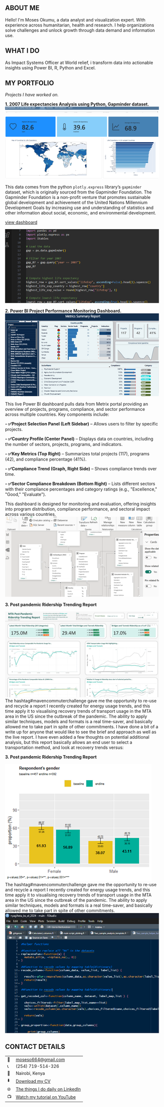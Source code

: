 <!--Section 1: Introduce your self-->
## ABOUT ME

Hello! I'm Moses Okumu, a data analyst and visualization expert. With experience across humanitarian, health and research. I help organizations solve challenges and unlock growth through data demand and information use.


<!--Mention your top/relevant skills here - core and soft skills-->
## WHAT I DO

As Impact Systems Officer at World relief, i transform data into actionable insights using Power BI, R, Python and Excel.

<!--Section 2: List 3-4 key projects-->
## MY PORTFOLIO

*Projects I have worked on.*

**1. 2007 Life expectancies Analysis using Python, Gapminder dataset.**
![image](gapminder.png)

This data comes from the python `plotly.express` library’s `gapminder` dataset, which is originally sourced from the Gapminder Foundation.
The Gapminder Foundation is a non-profit venture that promotes sustainable global development and achievement of the United Nations Millennium Development Goals by increasing use and understanding of statistics and other information about social, economic, and environmental development.

[view dashboard](https://mose742.github.io/my_first_repo_2025/gapminder_copy.html)

![image](code.png)

**2. Power BI Project Performance Monitoring Dashboard.**
![image](metrix.png)

This live Power BI dashboard pulls data from Metrix portal providing an overview of projects, programs, compliance, and sector performance across multiple countries. Key components include:

**- ✅Project Selection Panel (Left Sidebar)** – Allows users to filter by specific projects.

**- ✅Country Profile (Center Panel)** – Displays data on countries, including the number of sectors, projects, programs, and indicators.

**- ✅Key Metrics (Top Right)** – Summarizes total projects (117), programs (42), and compliance percentage (41%).

**- ✅Compliance Trend (Graph, Right Side)** – Shows compliance trends over time.

**- ✅Sector Compliance Breakdown (Bottom Right)** – Lists different sectors with their compliance percentages and category ratings (e.g., "Excellence," "Good," "Evaluate").

This dashboard is designed for monitoring and evaluation, offering insights into program distribution, compliance performance, and sectoral impact across various countries. 
![image](model.png)

**3. Post pandemic Ridership Trending Report**

![image](linkdn2025.png)
The hashtag#mavencommuterchallenge gave me the opportunity to re-use and recycle a report I recently created for energy usage trends, and this time apply it to visualising recovery trends of transport usage in the MTA area in the US since the outbreak of the pandemic.
The ability to apply similar techniques, models and formats is a real time-saver, and basically allowed me to take part in spite of other commitments.
I have done a bit of a write up for anyone that would like to see the brief and approach as well as the live report. 
I have even added a few thoughts on potential additional analysis, but this report basically allows an end user to select a transportation method, and look at recovery trends versus: 

**3. Post pandemic Ridership Trending Report**

![image](R.png)
The hashtag#mavencommuterchallenge gave me the opportunity to re-use and recycle a report I recently created for energy usage trends, and this time apply it to visualising recovery trends of transport usage in the MTA area in the US since the outbreak of the pandemic.
The ability to apply similar techniques, models and formats is a real time-saver, and basically allowed me to take part in spite of other commitments.
![image](r_script.png)

## CONTACT DETAILS

<table>
  <tbody>
    <tr>
      <td>📧</td>
      <td><a href="mailto:anietieetuk@gmail.com">moseso664@gmail.com</a></td>
    </tr>
    <tr>
      <td>📞</td>
      <td>(254) 719-514-326</td>
    </tr>
    <tr>
      <td>📍</td>
      <td>Nairobi, Kenya</td>
    </tr>
    <tr>
      <td>⬇️</td>
      <td><a href="https://updated_cv.docx">Download my CV</a></td>
    </tr>
    <tr>
      <td>🌐</td>
      <td><a href="https://linkedin.com/in/etukanietie">The things I do daily on LinkedIn</a></td>
    </tr>
    <tr>
      <td>📺</td>
      <td><a href="https://www.youtube.com/watch?v=q__u5DOWdS8">Watch my tutorial on YouTube</a></td>
    </tr>
  </tbody>
</table>

   





